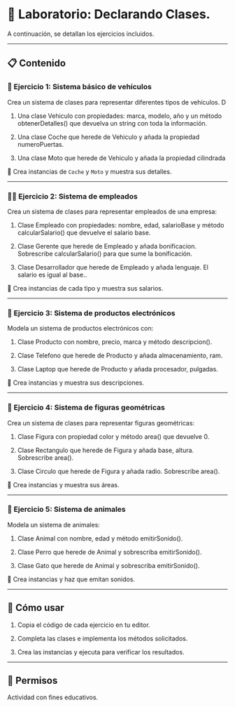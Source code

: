 # 📝 Laboratorio: Declarando Clases.


A continuación, se detallan los ejercicios incluidos.

---

## 📋 Contenido

### 🚗 Ejercicio 1: Sistema básico de vehículos

 Crea un sistema de clases para representar diferentes tipos de vehículos. D

 1. Una clase Vehiculo con propiedades: marca, modelo, año y un  método obtenerDetalles() que devuelva un string con toda la información.
 
 2. Una clase Coche que herede de Vehiculo y añada la propiedad numeroPuertas.
 
 3. Una clase Moto que herede de Vehiculo y añada la propiedad cilindrada

📌 Crea instancias de `Coche` y `Moto` y muestra sus detalles.

---

### 👨‍💼 Ejercicio 2: Sistema de empleados

Crea un sistema de clases para representar empleados de una empresa:

 1. Clase Empleado con propiedades: nombre, edad, salarioBase y método calcularSalario() que devuelve el salario base.
 
 2. Clase Gerente que herede de Empleado y añada bonificacion. Sobrescribe calcularSalario() para que sume la bonificación.
 
 3. Clase Desarrollador que herede de Empleado y añada lenguaje. El salario es igual al base..

📌 Crea instancias de cada tipo y muestra sus salarios.

---

### 📱 Ejercicio 3: Sistema de productos electrónicos

Modela un sistema de productos electrónicos con:

1. Clase Producto con nombre, precio, marca y método descripcion().

2. Clase Telefono que herede de Producto y añada almacenamiento, ram.
 
3. Clase Laptop que herede de Producto y añada procesador, pulgadas.

📌 Crea instancias y muestra sus descripciones.

---

### 🔷 Ejercicio 4: Sistema de figuras geométricas

Crea un sistema de clases para representar figuras geométricas:

 1. Clase Figura con propiedad color y método area() que devuelve 0.
 
 2. Clase Rectangulo que herede de Figura y añada base, altura. Sobrescribe area().
 
 3. Clase Circulo que herede de Figura y añada radio. Sobrescribe area().

📌 Crea instancias y muestra sus áreas.

---

### 🐾 Ejercicio 5: Sistema de animales

Modela un sistema de animales:

 1. Clase Animal con nombre, edad y método emitirSonido().
  
 2. Clase Perro que herede de Animal y sobrescriba emitirSonido().
 
 3. Clase Gato que herede de Animal y sobrescriba emitirSonido().
 
📌 Crea instancias y haz que emitan sonidos.

---


## 📄 Cómo usar

1. Copia el código de cada ejercicio en tu editor.
   
2. Completa las clases e implementa los métodos solicitados.
   
3. Crea las instancias y ejecuta para verificar los resultados.

---


## 📄 Permisos

Actividad con fines educativos. 

